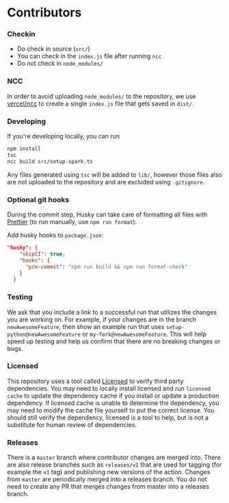 # Contributors

### Checkin

- Do check in source (`src/`)
- You can check in the `index.js` file after running `ncc`
- Do not check in `node_modules/`

### NCC

In order to avoid uploading `node_modules/` to the repository, we use [vercel/ncc](https://github.com/vercel/ncc) to create a single `index.js` file that gets saved in `dist/`.

### Developing

If you're developing locally, you can run

```sh
npm install
tsc
ncc build src/setup-spark.ts
```

Any files generated using `tsc` will be added to `lib/`, however those files also are not uploaded to the repository and are excluded using `.gitignore`.

### Optional git hooks

During the commit step, Husky can take care of formatting all files with [Prettier](https://github.com/prettier/prettier) (to run manually, use `npm run format`).

Add husky hooks to `package.json`:

```json
"husky": {
    "skipCI": true,
    "hooks": {
      "pre-commit": "npm run build && npm run format-check"
    }
  }
```

### Testing

We ask that you include a link to a successful run that utilizes the changes you are working on. For example, if your changes are in the branch `newAwesomeFeature`, then show an example run that uses `setup-python@newAwesomeFeature` or `my-fork@newAwesomeFeature`. This will help speed up testing and help us confirm that there are no breaking changes or bugs.

### Licensed

This repository uses a tool called [Licensed](https://github.com/github/licensed) to verify third party dependencies. You may need to locally install licensed and run `licensed cache` to update the dependency cache if you install or update a production dependency. If licensed cache is unable to determine the dependency, you may need to modify the cache file yourself to put the correct license. You should still verify the dependency, licensed is a tool to help, but is not a substitute for human review of dependencies.

### Releases

There is a `master` branch where contributor changes are merged into. There are also release branches such as `releases/v1` that are used for tagging (for example the `v1` tag) and publishing new versions of the action. Changes from `master` are periodically merged into a releases branch. You do not need to create any PR that merges changes from master into a releases branch.

